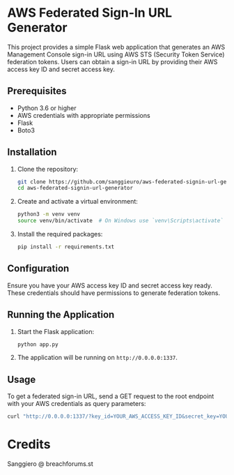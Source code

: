 # AWS Federated Sign-In URL Generator

This project provides a simple Flask web application that generates an AWS Management Console sign-in URL using AWS STS (Security Token Service) federation tokens. Users can obtain a sign-in URL by providing their AWS access key ID and secret access key.

## Prerequisites

- Python 3.6 or higher
- AWS credentials with appropriate permissions
- Flask
- Boto3

## Installation

1. Clone the repository:

    ```sh
    git clone https://github.com/sanggieuro/aws-federated-signin-url-generator.git
    cd aws-federated-signin-url-generator
    ```

2. Create and activate a virtual environment:

    ```sh
    python3 -m venv venv
    source venv/bin/activate  # On Windows use `venv\Scripts\activate`
    ```

3. Install the required packages:

    ```sh
    pip install -r requirements.txt
    ```

## Configuration

Ensure you have your AWS access key ID and secret access key ready. These credentials should have permissions to generate federation tokens.

## Running the Application

1. Start the Flask application:

    ```sh
    python app.py
    ```

2. The application will be running on `http://0.0.0.0:1337`.

## Usage

To get a federated sign-in URL, send a GET request to the root endpoint with your AWS credentials as query parameters:

```sh
curl "http://0.0.0.0:1337/?key_id=YOUR_AWS_ACCESS_KEY_ID&secret_key=YOUR_AWS_SECRET_ACCESS_KEY"
```

# Credits

Sanggiero @ breachforums.st
